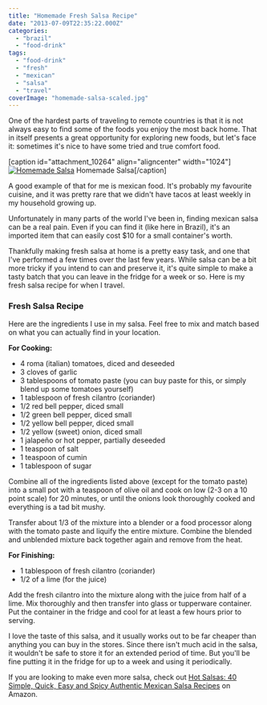 ```yaml
---
title: "Homemade Fresh Salsa Recipe"
date: "2013-07-09T22:35:22.000Z"
categories: 
  - "brazil"
  - "food-drink"
tags: 
  - "food-drink"
  - "fresh"
  - "mexican"
  - "salsa"
  - "travel"
coverImage: "homemade-salsa-scaled.jpg"
---
```


One of the hardest parts of traveling to remote countries is that it is not always easy to find some of the foods you enjoy the most back home. That in itself presents a great opportunity for exploring new foods, but let's face it: sometimes it's nice to have some tried and true comfort food.

\[caption id="attachment\_10264" align="aligncenter" width="1024"\][![Homemade Salsa](images/homemade-salsa-1024x768.jpg)](http://www.migratorynerd.com/wordpress/wp-content/uploads/2013/07/homemade-salsa.jpg) Homemade Salsa\[/caption\]

A good example of that for me is mexican food. It's probably my favourite cuisine, and it was pretty rare that we didn't have tacos at least weekly in my household growing up.

Unfortunately in many parts of the world I've been in, finding mexican salsa can be a real pain. Even if you can find it (like here in Brazil), it's an imported item that can easily cost $10 for a small container's worth.

Thankfully making fresh salsa at home is a pretty easy task, and one that I've performed a few times over the last few years. While salsa can be a bit more tricky if you intend to can and preserve it, it's quite simple to make a tasty batch that you can leave in the fridge for a week or so. Here is my fresh salsa recipe for when I travel.

### Fresh Salsa Recipe

Here are the ingredients I use in my salsa. Feel free to mix and match based on what you can actually find in your location.

**For Cooking:**

- 4 roma (italian) tomatoes, diced and deseeded
- 3 cloves of garlic
- 3 tablespoons of tomato paste (you can buy paste for this, or simply blend up some tomatoes yourself)
- 1 tablespoon of fresh cilantro (coriander)
- 1/2 red bell pepper, diced small
- 1/2 green bell pepper, diced small
- 1/2 yellow bell pepper, diced small
- 1/2 yellow (sweet) onion, diced small
- 1 jalapeño or hot pepper, partially deseeded
- 1 teaspoon of salt
- 1 teaspoon of cumin
- 1 tablespoon of sugar

Combine all of the ingredients listed above (except for the tomato paste) into a small pot with a teaspoon of olive oil and cook on low (2-3 on a 10 point scale) for 20 minutes, or until the onions look thoroughly cooked and everything is a tad bit mushy.

Transfer about 1/3 of the mixture into a blender or a food processor along with the tomato paste and liquify the entire mixture. Combine the blended and unblended mixture back together again and remove from the heat.

**For Finishing:**

- 1 tablespoon of fresh cilantro (coriander)
- 1/2 of a lime (for the juice)

Add the fresh cilantro into the mixture along with the juice from half of a lime. Mix thoroughly and then transfer into glass or tupperware container. Put the container in the fridge and cool for at least a few hours prior to serving.

I love the taste of this salsa, and it usually works out to be far cheaper than anything you can buy in the stores. Since there isn't much acid in the salsa, it wouldn't be safe to store it for an extended period of time. But you'll be fine putting it in the fridge for up to a week and using it periodically.

If you are looking to make even more salsa, check out [Hot Salsas: 40 Simple, Quick, Easy and Spicy Authentic Mexican Salsa Recipes](http://amzn.to/17Tno2V) on Amazon.
